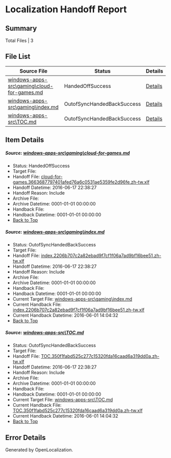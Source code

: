 # <a name='report-top'></a> Localization Handoff Report

## Summary
 Total Files | 3

## File List
 Source File | Status | Details 
 ----------- | ------ | ------- 
 [windows-apps-src\gaming\cloud-for-games.md](https://github.com/Microsoft/windows-apps/blob/b25f02dc4ebcf960882e64f66f0306a8e584ebbd/windows-apps-src/gaming/cloud-for-games.md) | HandedOffSuccess | [Details](#d9b252783213f0c6a82944729f98c84e21d565352111)
 [windows-apps-src\gaming\index.md](https://github.com/Microsoft/windows-apps/blob/d9e21a65801d9701fd65156d0cdba35670f6111e/windows-apps-src/gaming/index.md) | OutofSyncHandedBackSuccess | [Details](#faedddba64ec08d99b95da9e71521006ebcdfbd62158)
 [windows-apps-src\TOC.md](https://github.com/Microsoft/windows-apps/blob/57b8db3d403a1ccfeeea047e7c58197a1752dd78/windows-apps-src/TOC.md) | OutofSyncHandedBackSuccess | [Details](#8d353f5d7134ebf846b363e830420baa71ffda403796)

## Item Details
##### <a name='d9b252783213f0c6a82944729f98c84e21d565352111'></a> Source: [windows-apps-src\gaming\cloud-for-games.md](https://github.com/Microsoft/windows-apps/blob/b25f02dc4ebcf960882e64f66f0306a8e584ebbd/windows-apps-src/gaming/cloud-for-games.md)
* Status: HandedOffSuccess
* Target File: 
* Handoff File: [cloud-for-games.3663687797401afed76a6c0531ae5359fe2d96fe.zh-tw.xlf](https://github.com/Microsoft/WDG.handoff/blob/49bc06c4549cce548316dc1938335eb40d9725b0/ol-handoff/Microsoft/windows-apps.zh-tw/master/cloud-for-games.3663687797401afed76a6c0531ae5359fe2d96fe.zh-tw.xlf)
* Handoff Datetime: 2016-06-17 22:38:27
* Handoff Reason: Include
* Archive File: 
* Archive Datetime: 0001-01-01 00:00:00
* Handback File: 
* Handback Datetime: 0001-01-01 00:00:00
* [Back to Top](#report-top)

##### <a name='faedddba64ec08d99b95da9e71521006ebcdfbd62158'></a> Source: [windows-apps-src\gaming\index.md](https://github.com/Microsoft/windows-apps/blob/d9e21a65801d9701fd65156d0cdba35670f6111e/windows-apps-src/gaming/index.md)
* Status: OutofSyncHandedBackSuccess
* Target File: 
* Handoff File: [index.2206b707c2a82ebad9f7cf1f06a7ad9bf16bee51.zh-tw.xlf](https://github.com/Microsoft/WDG.handoff/blob/49bc06c4549cce548316dc1938335eb40d9725b0/ol-handoff/Microsoft/windows-apps.zh-tw/master/index.2206b707c2a82ebad9f7cf1f06a7ad9bf16bee51.zh-tw.xlf)
* Handoff Datetime: 2016-06-17 22:38:27
* Handoff Reason: Include
* Archive File: 
* Archive Datetime: 0001-01-01 00:00:00
* Handback File: 
* Handback Datetime: 0001-01-01 00:00:00
* Current Target File: [windows-apps-src\gaming\index.md](https://github.com/Microsoft/windows-apps.zh-tw/blob/dd1cd79c890b897dcea817a87e8bdc0f8a8075e2/windows-apps-src/gaming/index.md)
* Current Handback File: [index.2206b707c2a82ebad9f7cf1f06a7ad9bf16bee51.zh-tw.xlf](https://github.com/Microsoft/WDG.handback/blob/b90c4ee90f2e635b617419c0868b3000438e0c1d/ol-handback/Microsoft/windows-apps.zh-tw/master/index.2206b707c2a82ebad9f7cf1f06a7ad9bf16bee51.zh-tw.xlf)
* Current Handback Datetime: 2016-06-01 14:04:32
* [Back to Top](#report-top)

##### <a name='8d353f5d7134ebf846b363e830420baa71ffda403796'></a> Source: [windows-apps-src\TOC.md](https://github.com/Microsoft/windows-apps/blob/57b8db3d403a1ccfeeea047e7c58197a1752dd78/windows-apps-src/TOC.md)
* Status: OutofSyncHandedBackSuccess
* Target File: 
* Handoff File: [TOC.350f1fabd525c277c15320fda16caad6a319dd0a.zh-tw.xlf](https://github.com/Microsoft/WDG.handoff/blob/49bc06c4549cce548316dc1938335eb40d9725b0/ol-handoff/Microsoft/windows-apps.zh-tw/master/TOC.350f1fabd525c277c15320fda16caad6a319dd0a.zh-tw.xlf)
* Handoff Datetime: 2016-06-17 22:38:27
* Handoff Reason: Include
* Archive File: 
* Archive Datetime: 0001-01-01 00:00:00
* Handback File: 
* Handback Datetime: 0001-01-01 00:00:00
* Current Target File: [windows-apps-src\TOC.md](https://github.com/Microsoft/windows-apps.zh-tw/blob/dd1cd79c890b897dcea817a87e8bdc0f8a8075e2/windows-apps-src/TOC.md)
* Current Handback File: [TOC.350f1fabd525c277c15320fda16caad6a319dd0a.zh-tw.xlf](https://github.com/Microsoft/WDG.handback/blob/b90c4ee90f2e635b617419c0868b3000438e0c1d/ol-handback/Microsoft/windows-apps.zh-tw/master/TOC.350f1fabd525c277c15320fda16caad6a319dd0a.zh-tw.xlf)
* Current Handback Datetime: 2016-06-01 14:04:32
* [Back to Top](#report-top)


## Error Details

Generated by OpenLocalization.
